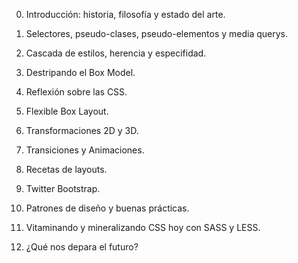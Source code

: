 0. Introducción: historia, filosofía y estado del arte.

1. Selectores, pseudo-clases, pseudo-elementos y media querys.

2. Cascada de estilos, herencia y especifidad.

3. Destripando el Box Model.

4. Reflexión sobre las CSS.

5. Flexible Box Layout.

6. Transformaciones 2D y 3D.

7. Transiciones y Animaciones.
    
8. Recetas de layouts.

9. Twitter Bootstrap.

10. Patrones de diseño y buenas prácticas.

11. Vitaminando y mineralizando CSS hoy con SASS y LESS.

12. ¿Qué nos depara el futuro?
